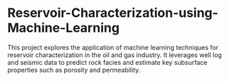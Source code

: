 # Reservoir-Characterization-using-Machine-Learning
This project explores the application of machine learning techniques for reservoir characterization in the oil and gas industry. It leverages well log and seismic data to predict rock facies and estimate key subsurface properties such as porosity and permeability.
